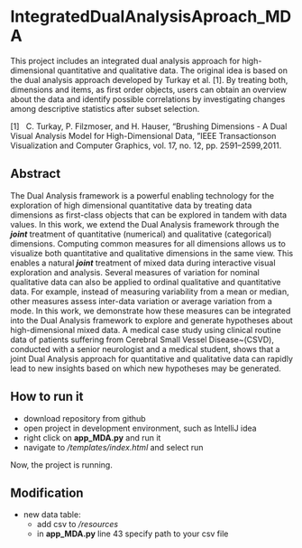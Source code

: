 # IntegratedDualAnalysisAproach_MDA

This project includes an integrated dual analysis approach for high-dimensional quantitative and qualitative data. 
The original idea is based on the dual analysis approach developed by Turkay et al. [1]. By treating both, dimensions and items, 
as first order objects, users can obtain an overview about the data and identify possible correlations by investigating changes 
among descriptive statistics after subset selection.  

[1] &nbsp; C. Turkay, P. Filzmoser, and H. Hauser, “Brushing Dimensions - A Dual Visual Analysis Model for High-Dimensional Data, ”IEEE Transactionson Visualization and Computer Graphics, vol. 17, no. 12, pp. 2591–2599,2011.

## Abstract
The Dual Analysis framework is a powerful enabling technology for the exploration of high dimensional quantitative data by treating data dimensions as first-class objects that can be explored in tandem with data values. In this work, we extend the Dual Analysis framework through the ***joint*** treatment of quantitative (numerical) and qualitative (categorical) dimensions. 
Computing common measures for all dimensions allows us to visualize both quantitative and qualitative dimensions in the same view. This enables a natural ***joint*** treatment of mixed data during interactive visual exploration and analysis. Several measures of variation for nominal qualitative data can also be applied to ordinal qualitative and quantitative data. For example, instead of measuring variability from a mean or median, other measures assess inter-data variation or average variation from a mode. In this work, we demonstrate how these measures can be integrated into the Dual Analysis framework to explore and generate hypotheses about high-dimensional mixed data. A medical case study using clinical routine data of patients suffering from Cerebral Small Vessel Disease~(CSVD), conducted with a senior neurologist and a medical student, shows that a joint Dual Analysis approach for quantitative and qualitative data can rapidly lead to new insights based on which new hypotheses may be generated. 

## How to run it
- download repository from github
- open project in development environment, such as IntelliJ idea
- right click on **app_MDA.py** and run it
- navigate to */templates/index.html* and select run

Now, the project is running.


## Modification
- new data table: 
    - add csv to */resources*
    - in **app_MDA.py** line 43 specify path to your csv file
